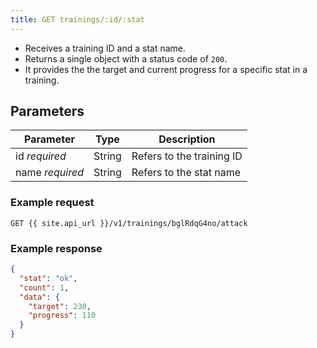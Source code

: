 ```yaml
---
title: GET trainings/:id/:stat
---
```


- Receives a training ID and a stat name. 
- Returns a single object with a status code of `200`.
- It provides the the target and current progress for a specific stat in a training.

## Parameters

Parameter       | Type          		| Description
---- | ---- | ---- 
id _required_   | String          | Refers to the training ID
name _required_   | String          | Refers to the stat name


### Example request 

```
GET {{ site.api_url }}/v1/trainings/bglRdqG4no/attack
```

### Example response

```json
{
  "stat": "ok",
  "count": 1,
  "data": {
    "target": 230,
    "progress": 110
  }
}
```